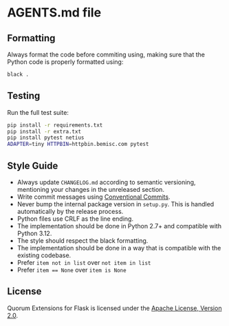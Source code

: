 # AGENTS.md file

## Formatting

Always format the code before commiting using, making sure that the Python code is properly formatted using:

```bash
black .
```

## Testing

Run the full test suite:

```bash
pip install -r requirements.txt
pip install -r extra.txt
pip install pytest netius
ADAPTER=tiny HTTPBIN=httpbin.bemisc.com pytest
```

## Style Guide

- Always update `CHANGELOG.md` according to semantic versioning, mentioning your changes in the unreleased section.
- Write commit messages using [Conventional Commits](https://www.conventionalcommits.org/en/v1.0.0/).
- Never bump the internal package version in `setup.py`. This is handled automatically by the release process.
- Python files use CRLF as the line ending.
- The implementation should be done in Python 2.7+ and compatible with Python 3.12.
- The style should respect the black formatting.
- The implementation should be done in a way that is compatible with the existing codebase.
- Prefer `item not in list` over `not item in list`
- Prefer `item == None` over `item is None`

## License

Quorum Extensions for Flask is licensed under the [Apache License, Version 2.0](http://www.apache.org/licenses/).

